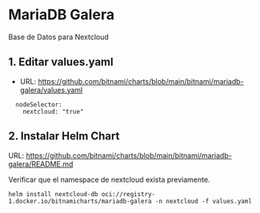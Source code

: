 # MariaDB Galera

Base de Datos para Nextcloud

## 1. Editar values.yaml

- URL: https://github.com/bitnami/charts/blob/main/bitnami/mariadb-galera/values.yaml

```
  nodeSelector:
    nextcloud: "true"
```
## 2. Instalar Helm Chart

URL: https://github.com/bitnami/charts/blob/main/bitnami/mariadb-galera/README.md

Verificar que el namespace de nextcloud exista previamente.

```
helm install nextcloud-db oci://registry-1.docker.io/bitnamicharts/mariadb-galera -n nextcloud -f values.yaml
```